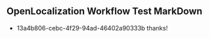 ## OpenLocalization Workflow Test MarkDown
* 13a4b806-cebc-4f29-94ad-46402a90333b thanks!

<!--HONumber=Jul16_HO4-->


